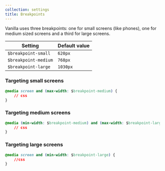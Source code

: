 ```yaml
---
collection: settings
title: Breakpoints
---
```


Vanilla uses three breakpoints: one for small screens (like phones), one for medium sized screens and a third for large screens.

Setting  | Default value
 ------------- | -------------
`$breakpoint-small`   | `620px`
`$breakpoint-medium`   | `768px`
`$breakpoint-large`   | `1030px`

### Targeting small screens

```css
@media screen and (max-width: $breakpoint-medium) {
    // css
}
```

### Targeting medium screens

```css
@media (min-width: $breakpoint-medium) and (max-width: $breakpoint-large) {
    // css
}
```

### Targeting large screens

```css
@media screen and (min-width: $breakpoint-large) {
    //css
}
```
